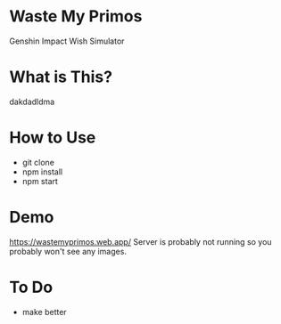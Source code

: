 # Waste My Primos
Genshin Impact Wish Simulator

# What is This?
dakdadldma

# How to Use
- git clone
- npm install
- npm start

# Demo
https://wastemyprimos.web.app/
Server is probably not running so you probably won't see any images.

# To Do
- make better
